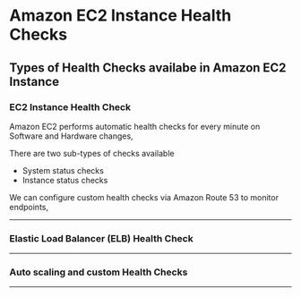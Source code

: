 # Amazon EC2 Instance Health Checks

## Types of Health Checks availabe in Amazon EC2 Instance

### EC2 Instance Health Check

Amazon EC2 performs automatic health checks for every minute on Software and Hardware changes,

There are two sub-types of checks available

- System status checks
- Instance status checks

We can configure custom health checks via Amazon Route 53 to monitor endpoints, 

---

### Elastic Load Balancer (ELB) Health Check

---

### Auto scaling and custom Health Checks

---

